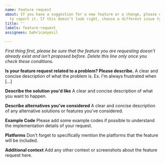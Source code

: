 ```yaml
---
name: Feature request
about: If you have a suggestion for a new feature or a change, please use this template
  to report it. If this doesn’t look right, choose a different issue type.
title: ''
labels: feature-request
assignees: bahricanyesil

---
```


*First thing first, please be sure that the feature you are requesting doesn't already exist and isn't proposed before. Delete this line only once you check these conditions.*

**Is your feature request related to a problem? Please describe.**
A clear and concise description of what the problem is. Ex. I'm always frustrated when [...]

**Describe the solution you'd like**
A clear and concise description of what you want to happen.

**Describe alternatives you've considered**
A clear and concise description of any alternative solutions or features you've considered.

**Example Code**
Please add some example codes if possible to understand the implementation details of your request.

**Platforms**
Don't forget to specifically mention the platforms that the feature will be included.

**Additional context**
Add any other context or screenshots about the feature request here.
